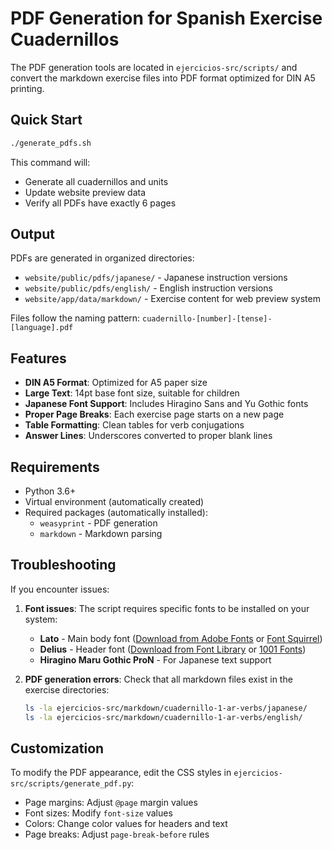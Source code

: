 # PDF Generation for Spanish Exercise Cuadernillos

The PDF generation tools are located in `ejercicios-src/scripts/` and convert the markdown exercise files into PDF format optimized for DIN A5 printing.

## Quick Start

```bash
./generate_pdfs.sh
```

This command will:
- Generate all cuadernillos and units
- Update website preview data
- Verify all PDFs have exactly 6 pages

## Output

PDFs are generated in organized directories:

- `website/public/pdfs/japanese/` - Japanese instruction versions  
- `website/public/pdfs/english/` - English instruction versions
- `website/app/data/markdown/` - Exercise content for web preview system

Files follow the naming pattern: `cuadernillo-[number]-[tense]-[language].pdf`

## Features

- **DIN A5 Format**: Optimized for A5 paper size
- **Large Text**: 14pt base font size, suitable for children
- **Japanese Font Support**: Includes Hiragino Sans and Yu Gothic fonts
- **Proper Page Breaks**: Each exercise page starts on a new page
- **Table Formatting**: Clean tables for verb conjugations
- **Answer Lines**: Underscores converted to proper blank lines

## Requirements

- Python 3.6+
- Virtual environment (automatically created)
- Required packages (automatically installed):
  - `weasyprint` - PDF generation
  - `markdown` - Markdown parsing

## Troubleshooting

If you encounter issues:

1. **Font issues**: The script requires specific fonts to be installed on your system:
   - **Lato** - Main body font ([Download from Adobe Fonts](https://fonts.adobe.com/fonts/lato) or [Font Squirrel](https://www.fontsquirrel.com/fonts/lato))
   - **Delius** - Header font ([Download from Font Library](https://fontlibrary.org/en/font/delius) or [1001 Fonts](https://www.1001fonts.com/delius-font.html))
   - **Hiragino Maru Gothic ProN** - For Japanese text support

2. **PDF generation errors**: Check that all markdown files exist in the exercise directories:
   ```bash
   ls -la ejercicios-src/markdown/cuadernillo-1-ar-verbs/japanese/
   ls -la ejercicios-src/markdown/cuadernillo-1-ar-verbs/english/
   ```

## Customization

To modify the PDF appearance, edit the CSS styles in `ejercicios-src/scripts/generate_pdf.py`:
- Page margins: Adjust `@page` margin values
- Font sizes: Modify `font-size` values
- Colors: Change color values for headers and text
- Page breaks: Adjust `page-break-before` rules